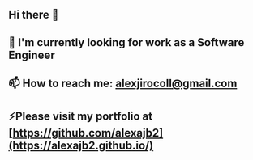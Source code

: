 ## Hi there 👋
## 💬 I'm currently looking for work as a Software Engineer
## 📫 How to reach me: alexjirocoll@gmail.com
## ⚡Please visit my portfolio at [https://github.com/alexajb2](https://alexajb2.github.io/)

<!--
**alexajb2/alexajb2** is a ✨ _special_ ✨ repository because its `README.md` (this file) appears on your GitHub profile.

Here are some ideas to get you started:

- 🔭 I’m currently working on ...
- 🌱 I’m currently learning ...
- 👯 I’m looking to collaborate on ...
- 🤔 I’m looking for help with ...
- 💬 Ask me about ...
- 📫 How to reach me: ...
- 😄 Pronouns: ...
- ⚡ Fun fact: ...
-->
